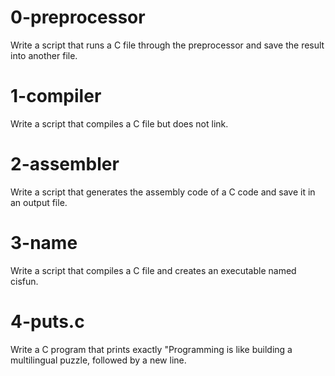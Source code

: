 # 0-preprocessor
Write a script that runs a C file through the preprocessor and save the result into another file.
# 1-compiler
Write a script that compiles a C file but does not link.
# 2-assembler
Write a script that generates the assembly code of a C code and save it in an output file.
# 3-name
Write a script that compiles a C file and creates an executable named cisfun.
# 4-puts.c
Write a C program that prints exactly "Programming is like building a multilingual puzzle, followed by a new line.

